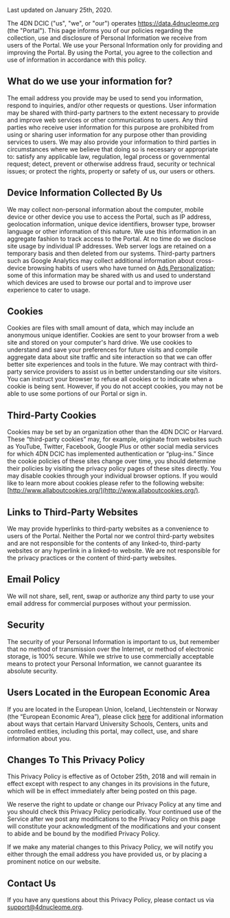 
Last updated on January 25th, 2020.

The 4DN DCIC ("us", "we", or "our") operates https://data.4dnucleome.org (the "Portal"). This page informs you of our policies regarding the collection, use and disclosure of
Personal Information we receive from users of the Portal. We use your Personal Information only for providing and improving the Portal. By using the Portal, you
agree to the collection and use of information in accordance with this policy.

## What do we use your information for?

The email address you provide may be used to send you information, respond to inquiries, and/or other requests or questions.
User information may be shared with third-party partners to the extent necessary to provide and improve web services or other communications to users. Any third parties who receive user information for this purpose are prohibited from using or sharing user information for any purpose other than providing services to users.
We may also provide your information to third parties in circumstances where we believe that doing so is necessary or appropriate to: satisfy any applicable law, regulation, legal process or governmental request; detect, prevent or otherwise address fraud, security or technical issues; or protect the rights, property or safety of us, our users or others.

## Device Information Collected By Us

We may collect non-personal information about the computer, mobile device or other device you use to access the Portal, such as IP address, geolocation information, unique device identifiers, browser type, browser language or other information of this nature. We use this information in an aggregate fashion to track access to the Portal. At no time do we disclose site usage by individual IP addresses. Web server logs are retained on a temporary basis and then deleted from our systems. Third-party partners such as Google Analytics may collect additional information about cross-device browsing habits of users who have turned on [Ads Personalization](https://support.google.com/ads/answer/2662856); some of this information may be shared with us and used to understand which devices are used to browse our portal and to improve user experience to cater to usage.

## Cookies

Cookies are files with small amount of data, which may include an anonymous unique identifier. Cookies are sent to your browser from a web site and stored on your computer's hard drive. We use cookies to understand and save your preferences for future visits and compile aggregate data about site traffic and site interaction so that we can offer better site experiences and tools in the future. We may contract with third-party service providers to assist us in better understanding our site visitors. You can instruct your browser to refuse all cookies or to indicate when a cookie is being sent. However, if you do not accept cookies, you may not be able to use some portions of our Portal or sign in.

## Third-Party Cookies

Cookies may be set by an organization other than the 4DN DCIC or Harvard. These “third-party cookies” may, for example, originate from websites such as YouTube, Twitter, Facebook, Google Plus or other social media services for which 4DN DCIC has implemented authentication or “plug-ins.” Since the cookie policies of these sites change over time, you should determine their policies by visiting the privacy policy pages of these sites directly.
You may disable cookies through your individual browser options. If you would like to learn more about cookies please refer to the following website: [http://www.allaboutcookies.org/](http://www.allaboutcookies.org/).

## Links to Third-Party Websites

We may provide hyperlinks to third-party websites as a convenience to users of the Portal. Neither the Portal nor we control third-party websites and are not responsible for the contents of any linked-to, third-party websites or any hyperlink in a linked-to website. We are not responsible for the privacy practices or the content of third-party websites.

## Email Policy

We will not share, sell, rent, swap or authorize any third party to use your email address for commercial purposes without your permission.

## Security

The security of your Personal Information is important to us, but remember that no method of
transmission over the Internet, or method of electronic storage, is 100% secure. While we strive to
use commercially acceptable means to protect your Personal Information, we cannot guarantee its
absolute security.

## Users Located in the European Economic Area

If you are located in the European Union, Iceland, Liechtenstein or Norway (the “European Economic Area”), 
please click [here](https://gdpr.harvard.edu/eeaprivacydisclosures) for additional information about ways that certain Harvard University Schools, Centers, units 
and controlled entities, including this portal, may collect, use, and share information about you.

## Changes To This Privacy Policy

This Privacy Policy is effective as of October 25th, 2018 and will remain in effect except with respect to any
changes in its provisions in the future, which will be in effect immediately after being posted on this
page.

We reserve the right to update or change our Privacy Policy at any time and you should check this
Privacy Policy periodically. Your continued use of the Service after we post any modifications to the
Privacy Policy on this page will constitute your acknowledgment of the modifications and your
consent to abide and be bound by the modified Privacy Policy.

If we make any material changes to this Privacy Policy, we will notify you either through the email
address you have provided us, or by placing a prominent notice on our website.

## Contact Us

If you have any questions about this Privacy Policy, please contact us via [support@4dnucleome.org](mailto:support@4dnucleome.org).
